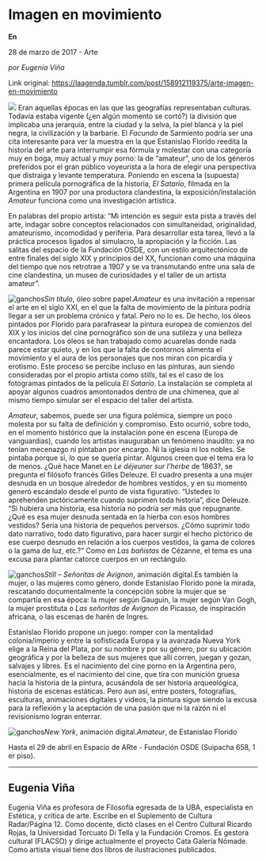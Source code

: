 # Imagen en movimiento

**En**

28 de marzo de 2017 - Arte

_por Eugenia Viña_

Link original: https://laagenda.tumblr.com/post/158912119375/arte-imagen-en-movimiento

![](https://64.media.tumblr.com/f2a162c9081f82ac0d6b26c76e46fffe/tumblr_inline_pjzu7bsEmY1t6q87u_500.jpg)
Eran aquellas épocas en las que las geografías representaban culturas. Todavía estaba vigente (¿en algún momento se cortó?) la división que implicaba una jerarquía, entre la ciudad y la selva, la piel blanca y la piel negra, la civilización y la barbarie. El *Facundo* de Sarmiento podría ser una cita interesante para ver la muestra en la que Estanislao Florido reedita la historia del arte para interrumpir esa fórmula y molestar con una categoría muy en boga, muy actual y muy porno: la de “amateur”, uno de los géneros preferidos por el gran público voyeurista a la hora de elegir una perspectiva que distraiga y levante temperatura. Poniendo en escena la (supuesta) primera película pornográfica de la historia, *El Satario*, filmada en la Argentina en 1907 por una productora clandestina, la exposición/instalación *Amateur* funciona como una investigación artística. 

En palabras del propio artista: “Mi intención es seguir esta pista a través del arte, indagar sobre conceptos relacionados con simultaneidad, originalidad, amateurismo, incomodidad y periferia. Para desarrollar esta tarea, llevó a la práctica procesos ligados al simulacro, la apropiación y la ficción. Las salitas del espacio de la Fundación OSDE, con un estilo arquitectónico de entre finales del siglo XIX y principios del XX, funcionan como una máquina del tiempo que nos retrotrae a 1907 y se va transmutando entre una sala de cine clandestina, un museo de curiosidades y el taller de un artista amateur”.

![ganchos](https://64.media.tumblr.com/f2a162c9081f82ac0d6b26c76e46fffe/tumblr_inline_pjzu7bsEmY1t6q87u_500.jpg)*Sin título*, óleo sobre papel.*Amateur* es una invitación a repensar el arte en el siglo XXI, en el que la falta de movimiento de la pintura podría llegar a ser un problema crónico y fatal. Pero no lo es. De hecho, los óleos pintados por Florido para parafrasear la pintura europea de comienzos del XIX y los inicios del cine pornográfico son de una sutileza y una belleza encantadora. Los óleos se han trabajado como acuarelas donde nada parece estar quieto, y en los que la falta de contornos alimenta el movimiento y el aura de los personajes que nos miran con picardía y erotismo. Este proceso se percibe incluso en las pinturas, aun siendo consideradas por el propio artista como *stills*, tal es el caso de los fotogramas pintados de la película *El Satario*. La instalación se completa al apoyar algunos cuadros amontonados dentro de una chimenea, que al mismo tiempo simular ser el espacio del taller del artista. 

*Amateur*, sabemos, puede ser una figura polémica, siempre un poco molesta por su falta de definición y compromiso. Esto ocurrió, sobre todo, en el momento histórico que la instalación pone en escena (Europa de vanguardias), cuando los artistas inauguraban un fenómeno inaudito: ya no tenían mecenazgo ni pintaban por encargo. Ni la iglesia ni los nobles. Se pintaba porque sí, *lo* que se quería pintar. Algunos creen que el tema era lo de menos. ¿Qué hace Manet en *Le déjeuner sur l’herbe* de 1863?, se pregunta el filósofo francés Gilles Deleuze. El cuadro presenta a una mujer desnuda en un bosque alrededor de hombres vestidos, y en su momento generó escándalo desde el punto de vista figurativo. “Ustedes lo aprehenden pictóricamente cuando suprimen toda historia”, dice Deleuze. “Si hubiera una historia, esa historia no podría ser más que repugnante. ¿Qué es esa mujer desnuda sentada en la hierba con esos hombres vestidos? Sería una historia de pequeños perversos. ¿Cómo suprimir todo dato narrativo, todo dato figurativo, para hacer surgir el hecho pictórico de ese cuerpo desnudo en relación a los cuerpos vestidos, la gama de colores o la gama de luz, etc.?” Como en *Las bañistas* de Cézanne, el tema es una excusa para plantar catorce cuerpos en un rectángulo.

![ganchos](https://64.media.tumblr.com/e2736c1271d2a8cad61c185129c4af56/tumblr_inline_pjzu7bwqED1t6q87u_500.jpg)*Still – Señoritas de Avignon*, animación digital.Es también la mujer, o las mujeres como género, donde Estanislao Florido pone la mirada, rescatando documentalmente la concepción sobre la mujer que se compartía en esa época: la mujer según Gauguin, la mujer según Van Gogh, la mujer prostituta o *Las señoritas de Avignon* de Picasso, de inspiración africana, o las escenas de harén de Ingres.

Estanislao Florido propone un juego: romper con la mentalidad colonia/imperio y entre la sofisticada Europa y la avanzada Nueva York elige a la Reina del Plata, por su nombre y por su género, por su ubicación geográfica y por la belleza de sus mujeres que allí corren, juegan y gozan, salvajes y libres. Es el nacimiento del cine porno en la Argentina pero, esencialmente, es el nacimiento del cine, que tira con munición gruesa hacia la historia de la pintura, acusándola de ser historia arqueológica, historia de escenas estáticas. Pero aun así, entre posters, fotografías, esculturas, animaciones digitales y videos, la pintura sigue siendo la excusa para la reflexión y la aceptación de una pasión que ni la razón ni el revisionismo logran enterrar.

![ganchos](https://64.media.tumblr.com/5cc4f81075954ed20a50d2711c43b523/tumblr_inline_pjzu7cqsAa1t6q87u_500.jpg)*New York*, animación digital.*Amateur*, de Estanislao Florido  

Hasta el 29 de abril en Espacio de ARte - Fundación OSDE (Suipacha 658, 1 er piso).

  




---

 Eugenia Viña
-------------

 Eugenia Viña es profesora de Filosofía egresada de la UBA, especialista en Estética, y crítica de arte. Escribe en el Suplemento de Cultura Radar/Página 12. Como docente, dictó clases en el Centro Cultural Ricardo Rojas, la Universidad Torcuato Di Tella y la Fundación Cromos. Es gestora cultural (FLACSO) y dirige actualmente el proyecto Cata Galería Nómade. Como artista visual tiene dos libros de ilustraciones publicados. 

